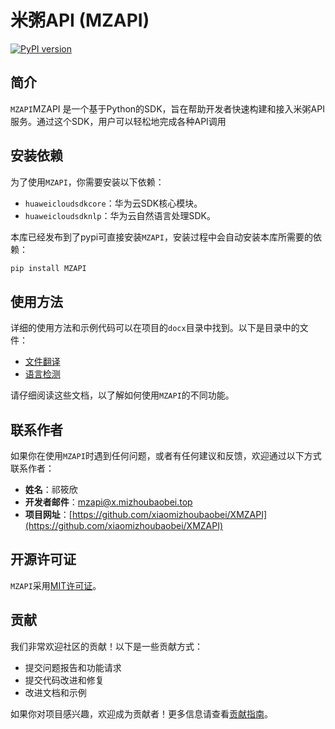 # 米粥API (MZAPI)
[![PyPI version](https://badge.fury.io/py/XMZAPI.svg)](https://pypi.org/project/XMZAPI/)
## 简介

`MZAPI`MZAPI 是一个基于Python的SDK，旨在帮助开发者快速构建和接入米粥API服务。通过这个SDK，用户可以轻松地完成各种API调用
## 安装依赖

为了使用`MZAPI`，你需要安装以下依赖：

- `huaweicloudsdkcore`：华为云SDK核心模块。
- `huaweicloudsdknlp`：华为云自然语言处理SDK。

本库已经发布到了pypi可直接安装`MZAPI`，安装过程中会自动安装本库所需要的依赖：

```bash
pip install MZAPI
```

## 使用方法

详细的使用方法和示例代码可以在项目的`docx`目录中找到。以下是目录中的文件：

- [文件翻译](docx/translation.md)
- [语言检测](docx/language_detection.md)

请仔细阅读这些文档，以了解如何使用`MZAPI`的不同功能。

## 联系作者

如果你在使用`MZAPI`时遇到任何问题，或者有任何建议和反馈，欢迎通过以下方式联系作者：

- **姓名**：祁筱欣
- **开发者邮件**：[mzapi@x.mizhoubaobei.top](mailto:mzapi@x.mizhoubaobei.top)
- **项目网址**：[https://github.com/xiaomizhoubaobei/XMZAPI](https://github.com/xiaomizhoubaobei/XMZAPI)
## 开源许可证

`MZAPI`采用[MIT许可证](LICENSE)。
## 贡献

我们非常欢迎社区的贡献！以下是一些贡献方式：

- 提交问题报告和功能请求
- 提交代码改进和修复
- 改进文档和示例

如果你对项目感兴趣，欢迎成为贡献者！更多信息请查看[贡献指南](CONTRIBUTING.md)。
```
